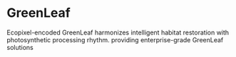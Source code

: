 # GreenLeaf
Ecopixel-encoded GreenLeaf harmonizes intelligent habitat restoration with photosynthetic processing rhythm. providing enterprise-grade GreenLeaf solutions

